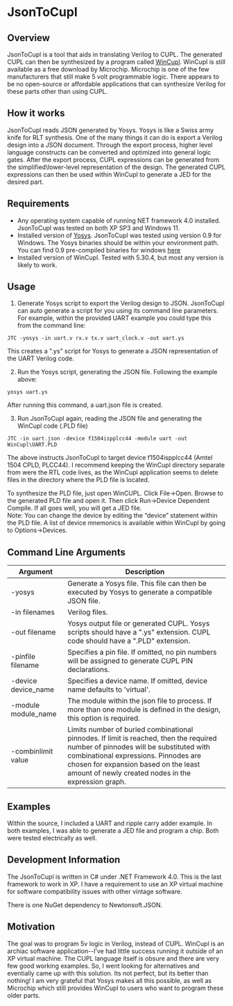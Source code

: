 # JsonToCupl

## Overview

JsonToCupl is a tool that aids in translating Verilog to CUPL.  The generated CUPL can then be synthesized by a program called [WinCupl](https://www.microchip.com/en-us/development-tool/WinCUPL).  WinCupl is still available as a free download by Microchip.  Microchip is one of the few manufacturers that still make 5 volt programmable logic.  There appears to be no open-source or affordable applications that can synthesize Verilog for these parts other than using CUPL.

## How it works

JsonToCupl reads JSON generated by Yosys.  Yosys is like a Swiss army knife for RLT synthesis.  One of the many things it can do is export a Verilog design into a JSON document.  Through the export process, higher level language constructs can be converted and optimized into general logic gates. After the export process, CUPL expressions can be generated from the simplified\lower-level representation of the design.  The generated CUPL expressions can then be used within WinCupl to generate a JED for the desired part.

## Requirements

* Any operating system capable of running NET framework 4.0 installed.   JsonToCupl was tested on both XP SP3 and Windows 11.  
* Installed version of [Yosys](https://yosyshq.net/yosys/).  JsonToCupl was tested using version 0.9 for Windows.  The Yosys binaries should be within your environment path.  You can find 0.9 pre-compiled binaries for windows [here](https://github.com/ScoopInstaller/Binary/raw/master/yosys/yosys-win32-mxebin-0.9.zip)
* Installed version of WinCupl. Tested with 5.30.4, but most any version is likely to work.

## Usage

1. Generate Yosys script to export the Verilog design to JSON.  JsonToCupl can auto generate a script for you using its command line parameters.  For example, within the provided UART example you could type this from the command line:
```
JTC -yosys -in uart.v rx.v tx.v uart_clock.v -out uart.ys
```
This creates a ".ys" script for Yosys to generate a JSON representation of the UART Verilog code.

2. Run the Yosys script, generating the JSON file.  Following the example above:
```
yosys uart.ys
```
After running this command, a uart.json file is created.

3. Run JsonToCupl again, reading the JSON file and generating the WinCupl code (.PLD file)
```
JTC -in uart.json -device f1504ispplcc44 -module uart -out WinCupl\UART.PLD
```
The above instructs JsonToCupl to target device f1504ispplcc44 (Amtel 1504 CPLD, PLCC44).  I recommend keeping the WinCupl directory separate from were the RTL code lives, as the WinCupl application seems to delete files in the directory where the PLD file is located.

To synthesize the PLD file, just open WinCUPL.  Click File->Open.  Browse to the generated PLD file and open it.  Then click Run->Device Dependent Compile.  If all goes well, you will get a JED file.  
Note:  You can change the device by editing the “device” statement within the PLD file.  A list of device mnemonics is available within WinCupl by going to Options->Devices.

## Command Line Arguments

| Argument | Description |
| -------- | ---------- |
| -yosys | Generate a Yosys file.  This file can then be executed by Yosys to generate a compatible JSON file. |
| -in filenames | Verilog files. |
| -out filename | Yosys output file or generated CUPL.  Yosys scripts should have a ".ys" extension.  CUPL code should have a ".PLD" extension. |
| -pinfile filename | Specifies a pin file.  If omitted, no pin numbers will be assigned to generate CUPL PIN declarations. |
| -device device_name | Specifies a device name.  If omitted, device name defaults to 'virtual'. |
| -module module_name | The module within the json file to process.  If more than one module is defined in the design, this option is required. |
| -combinlimit value | Limits number of buried combinational pinnodes.  If limit is reached, then the required number of pinnodes will be substituted with combinational expressions.  Pinnodes are chosen for expansion based on the least amount of newly created nodes in the expression graph. |

## Examples

Within the source, I included a UART and ripple carry adder example.  In both examples, I was able to generate a JED file and program a chip.  Both were tested electrically as well.

## Development Information

The JsonToCupl is written in C# under .NET Framework 4.0.  This is the last framework to work in XP.  I have a requirement to use an XP virtual machine for software compatibility issues with other vintage software.

There is one NuGet dependency to Newtonsoft.JSON.

## Motivation

The goal was to program 5v logic in Verilog, instead of CUPL.  WinCupl is an archiac software application--I’ve had little success running it outside of an XP virtual machine.  The CUPL language itself is obsure and there are very few good working examples.  So, I went looking for alternatives and eventially came up with this solution.  Its not perfect, but its better than nothing!  I am very grateful that Yosys makes all this possible, as well as Microchip which still provides WinCupl to users who want to program these older parts.

